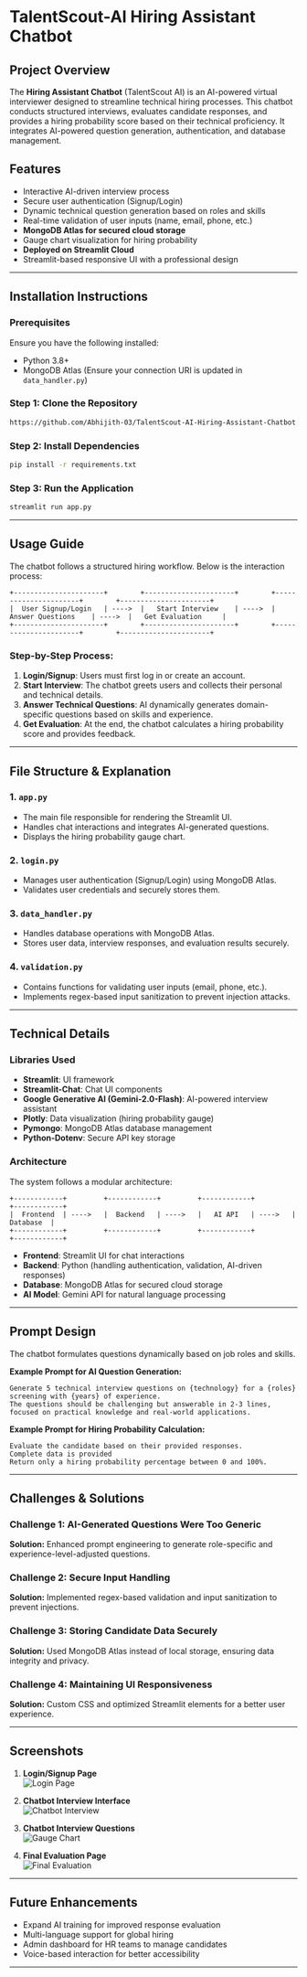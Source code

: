 # TalentScout-AI Hiring Assistant Chatbot

## Project Overview
The **Hiring Assistant Chatbot** (TalentScout AI) is an AI-powered virtual interviewer designed to streamline technical hiring processes. This chatbot conducts structured interviews, evaluates candidate responses, and provides a hiring probability score based on their technical proficiency. It integrates AI-powered question generation, authentication, and database management.

## Features
- Interactive AI-driven interview process
- Secure user authentication (Signup/Login)
- Dynamic technical question generation based on roles and skills
- Real-time validation of user inputs (name, email, phone, etc.)
- **MongoDB Atlas for secured cloud storage**
- Gauge chart visualization for hiring probability
- **Deployed on Streamlit Cloud**
- Streamlit-based responsive UI with a professional design

---

## Installation Instructions
### Prerequisites
Ensure you have the following installed:
- Python 3.8+
- MongoDB Atlas (Ensure your connection URI is updated in `data_handler.py`)

### Step 1: Clone the Repository
```sh
https://github.com/Abhijith-03/TalentScout-AI-Hiring-Assistant-Chatbot
```

### Step 2: Install Dependencies
```sh
pip install -r requirements.txt
```

### Step 3: Run the Application
```sh
streamlit run app.py
```

---

## Usage Guide
The chatbot follows a structured hiring workflow. Below is the interaction process:

```
+----------------------+        +----------------------+        +----------------------+        +----------------------+
|  User Signup/Login   | ---->  |   Start Interview    | ---->  |  Answer Questions    | ---->  |   Get Evaluation     |
+----------------------+        +----------------------+        +----------------------+        +----------------------+
```

### Step-by-Step Process:
1. **Login/Signup**: Users must first log in or create an account.
2. **Start Interview**: The chatbot greets users and collects their personal and technical details.
3. **Answer Technical Questions**: AI dynamically generates domain-specific questions based on skills and experience.
4. **Get Evaluation**: At the end, the chatbot calculates a hiring probability score and provides feedback.

---

## File Structure & Explanation

### 1. `app.py`
- The main file responsible for rendering the Streamlit UI.
- Handles chat interactions and integrates AI-generated questions.
- Displays the hiring probability gauge chart.

### 2. `login.py`
- Manages user authentication (Signup/Login) using MongoDB Atlas.
- Validates user credentials and securely stores them.

### 3. `data_handler.py`
- Handles database operations with MongoDB Atlas.
- Stores user data, interview responses, and evaluation results securely.

### 4. `validation.py`
- Contains functions for validating user inputs (email, phone, etc.).
- Implements regex-based input sanitization to prevent injection attacks.

---

## Technical Details
### Libraries Used
- **Streamlit**: UI framework
- **Streamlit-Chat**: Chat UI components
- **Google Generative AI (Gemini-2.0-Flash)**: AI-powered interview assistant
- **Plotly**: Data visualization (hiring probability gauge)
- **Pymongo**: MongoDB Atlas database management
- **Python-Dotenv**: Secure API key storage

### Architecture
The system follows a modular architecture:

```
+------------+         +------------+         +------------+         +------------+
|  Frontend  | ---->   |  Backend   | ---->   |   AI API   | ---->   |  Database  |
+------------+         +------------+         +------------+         +------------+
```

- **Frontend**: Streamlit UI for chat interactions
- **Backend**: Python (handling authentication, validation, AI-driven responses)
- **Database**: MongoDB Atlas for secured cloud storage
- **AI Model**: Gemini API for natural language processing

---

## Prompt Design
The chatbot formulates questions dynamically based on job roles and skills.

**Example Prompt for AI Question Generation:**
```text
Generate 5 technical interview questions on {technology} for a {roles} screening with {years} of experience.
The questions should be challenging but answerable in 2-3 lines, focused on practical knowledge and real-world applications.
```

**Example Prompt for Hiring Probability Calculation:**
```text
Evaluate the candidate based on their provided responses.
Complete data is provided
Return only a hiring probability percentage between 0 and 100%.
```

---

## Challenges & Solutions
### Challenge 1: AI-Generated Questions Were Too Generic
**Solution:** Enhanced prompt engineering to generate role-specific and experience-level-adjusted questions.

### Challenge 2: Secure Input Handling
**Solution:** Implemented regex-based validation and input sanitization to prevent injections.

### Challenge 3: Storing Candidate Data Securely
**Solution:** Used MongoDB Atlas instead of local storage, ensuring data integrity and privacy.

### Challenge 4: Maintaining UI Responsiveness
**Solution:** Custom CSS and optimized Streamlit elements for a better user experience.

---

## Screenshots

1. **Login/Signup Page**  
   ![Login Page](screenshots/login.png)

2. **Chatbot Interview Interface**  
   ![Chatbot Interview](screenshots/chatbot.png)

3. **Chatbot Interview Questions**  
   ![Gauge Chart](screenshots/questions.png)

4. **Final Evaluation Page**  
   ![Final Evaluation](screenshots/evaluation.png)


---

## Future Enhancements
- Expand AI training for improved response evaluation
- Multi-language support for global hiring
- Admin dashboard for HR teams to manage candidates
- Voice-based interaction for better accessibility

---


